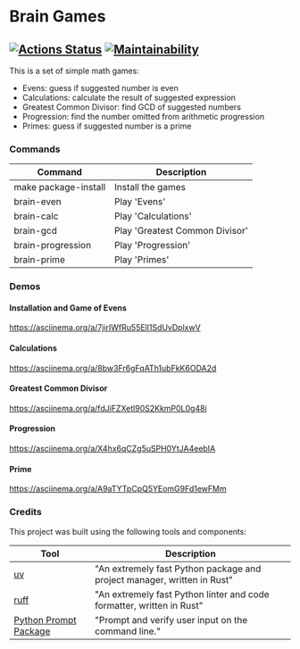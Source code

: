 # Brain Games
[![Actions Status](https://github.com/i-yulia-s/python-project-49/actions/workflows/hexlet-check.yml/badge.svg)](https://github.com/i-yulia-s/python-project-49/actions)
[![Maintainability](https://api.codeclimate.com/v1/badges/aa06c90e2f5e68a49158/maintainability)](https://codeclimate.com/github/i-yulia-s/python-project-49/maintainability)
---
This is a set of simple math games:
- Evens: guess if suggested number is even
- Calculations: calculate the result of suggested expression
- Greatest Common Divisor: find GCD of suggested numbers
- Progression: find the number omitted from arithmetic progression
- Primes: guess if suggested number is a prime

### Commands

| Command               | Description                    |
|-----------------------|--------------------------------|
| make package-install  | Install the games              |
| brain-even            | Play 'Evens'                   |
| brain-calc            | Play 'Calculations'            |
| brain-gcd             | Play 'Greatest Common Divisor' |
| brain-progression     | Play 'Progression'             |
| brain-prime           | Play 'Primes'                  |

### Demos

#### Installation and Game of Evens
https://asciinema.org/a/7jirIWfRu55Ell1SdUvDplxwV

#### Calculations
https://asciinema.org/a/8bw3Fr6gFqATh1ubFkK6ODA2d

#### Greatest Common Divisor
https://asciinema.org/a/fdJiFZXetl90S2KkmP0L0g48i

#### Progression
https://asciinema.org/a/X4hx6qCZg5uSPH0YtJA4eebIA

#### Prime
https://asciinema.org/a/A9aTYTpCpQ5YEomG9Fd1ewFMm

### Credits

This project was built using the following tools and components:

| Tool                                                                   | Description                                             |
|------------------------------------------------------------------------|---------------------------------------------------------|
| [uv](https://docs.astral.sh/uv/)                                       | "An extremely fast Python package and project manager, written in Rust" |
| [ruff](https://docs.astral.sh/ruff/)                                   | "An extremely fast Python linter and code formatter, written in Rust" |
| [Python Prompt Package](https://github.com/sfischer13/python-prompt)   | "Prompt and verify user input on the command line." |
